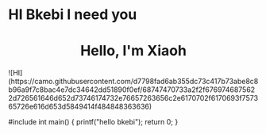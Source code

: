 # HI Bkebi I need you
<h1 align="center">Hello, I'm Xiaoh</h1>
![HI](https://camo.githubusercontent.com/d7798fad6ab355dc73c417b73abe8c8b96a9f7c8bac4e7dc34642dd51890f0ef/68747470733a2f2f6769746875622d726561646d652d73746174732e76657263656c2e6170702f6170693f757365726e616d653d5849414f484848363636)
<p>#include <stdio.h>
int main()
{
   printf("hello bkebi");
   return 0;
}
<p>

